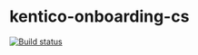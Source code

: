 # kentico-onboarding-cs
[![Build status](https://ci.appveyor.com/api/projects/status/xyyifan0j2y5u4s2?svg=true)](https://ci.appveyor.com/project/matus12/kentico-onboarding-cs)
